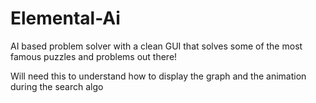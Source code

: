 # Elemental-Ai
AI based problem solver with a clean GUI that solves some of the most famous puzzles and problems out there!




Will need this to understand how to display the graph and the animation during the search algo

<!-- 
Reference Links:
https://stackoverflow.com/questions/7034/graph-visualization-library-in-javascript
https://en.wikipedia.org/wiki/Missionaries_and_cannibals_problem
https://graphonline.ru/en/
https://linprog.com/main-traveling-salesman-problem
https://github.com/yusekiya/tsp_gui
https://codeburst.io/implementing-dfs-and-bfs-using-javascript-5034f3cee9a1
https://www.algorithms-and-technologies.com/a_star/javascript
https://www.freecodecamp.org/news/8-essential-graph-algorithms-in-javascript/
 -->

